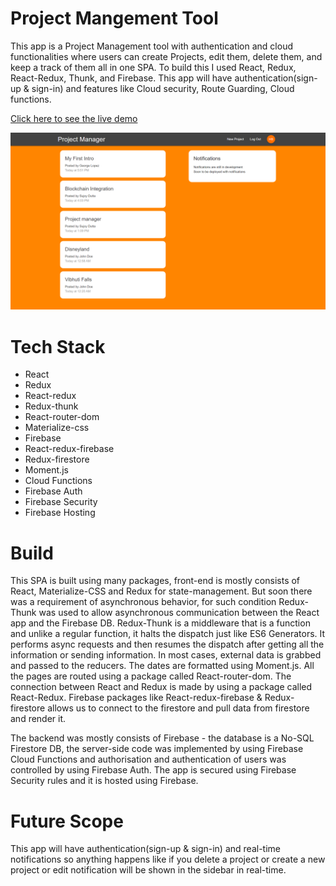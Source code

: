 # Project Mangement Tool

This app is a Project Management tool with authentication and cloud functionalities where users can create Projects, edit them, delete them, and keep a track of them all in one SPA. To build this I used React, Redux, React-Redux, Thunk, and Firebase.
This app will have authentication(sign-up & sign-in) and features like Cloud security, Route Guarding, Cloud functions.

[Click here to see the live demo](https://project-manager-7accb.web.app/)

<img src="./project-manager.png" alt="the screenshot of the app large screen"/>


# Tech Stack
* React
* Redux
* React-redux
* Redux-thunk
* React-router-dom
* Materialize-css
* Firebase
* React-redux-firebase
* Redux-firestore
* Moment.js
* Cloud Functions
* Firebase Auth
* Firebase Security
* Firebase Hosting

# Build
This SPA is built using many packages, front-end is mostly consists of React, Materialize-CSS and Redux for state-management. But soon there was a requirement of asynchronous behavior, for such condition Redux-Thunk was used to allow asynchronous communication between the React app and the Firebase DB. Redux-Thunk is a middleware that is a function and unlike a regular function, it halts the dispatch just like ES6 Generators. It performs async requests and then resumes the dispatch after getting all the information or sending information. In most cases, external data is grabbed and passed to the reducers. The dates are formatted using Moment.js.
All the pages are routed using a package called React-router-dom. The connection between React and Redux is made by using a package called React-Redux. 
Firebase packages like React-redux-firebase & Redux-firestore allows us to connect to the firestore and pull data from firestore and render it.

The backend was mostly consists of Firebase - the database is a No-SQL Firestore DB, the server-side code was implemented by using Firebase Cloud Functions and authorisation and authentication of users was controlled by using Firebase Auth.
The app is secured using Firebase Security rules and it is hosted using Firebase.

# Future Scope
This app will have authentication(sign-up & sign-in) and real-time notifications so anything happens like if you delete a project or create a new project or edit notification will be shown in the sidebar in real-time.

